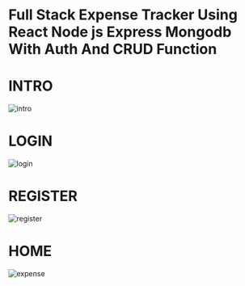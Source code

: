 # Full Stack Expense Tracker Using React Node js Express Mongodb With Auth And CRUD Function

# INTRO

![intro](https://user-images.githubusercontent.com/107635975/235343653-ca352aa4-9537-42ca-adc1-0f0411fc43bc.png)

# LOGIN

![login](https://user-images.githubusercontent.com/107635975/235343655-abfea9c4-c6a9-4a09-a6fa-80aa881b1092.png)

# REGISTER

![register](https://user-images.githubusercontent.com/107635975/235343658-34839592-9679-46b8-9dfb-7a06be0c7933.png)

# HOME

![expense](https://user-images.githubusercontent.com/107635975/235343649-df084d50-2bc4-48b6-8bab-4a5b24772be5.png)
